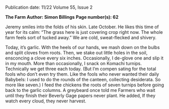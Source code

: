 Publication date: 11/22
Volume 55, Issue 2

**The Farm**
**Author: Simon Billings**
**Page number(s): 62**

Jeremy smiles into the folds of his skin. 
Late October. He likes this time of year for 
its calm: “The grass here is just covering 
crop right now. The whole farm feels sort of 
tucked away.” We are cold, sweat-flecked and 
shivery. 

Today, it’s garlic. With the heels of our 
hands, we mash down on the bulbs and split 
cloves from roots. Then, we stake out little 
holes in the soil, ensconcing a clove every 
six inches. Occasionally, I de-glove one and 
slip it in my mouth. More than occasionally, 
I snack on Komachi turnips. Technically 
we get three each today. (But I’m compen­
sating for the total fools who don’t even try 
them. Like the fools who never wanted their 
daily Babybels: I used to do the rounds of 
the canteen, collecting desiderata. So more 
like seven.) I feed the chickens the roots of 
seven turnips before going back to the garlic 
columns. A greybeard once told me Farmers 
who wait until they finish their Beverly Gage 
papers never plant. He added, If they watch 
every cloud, they never harvest.
